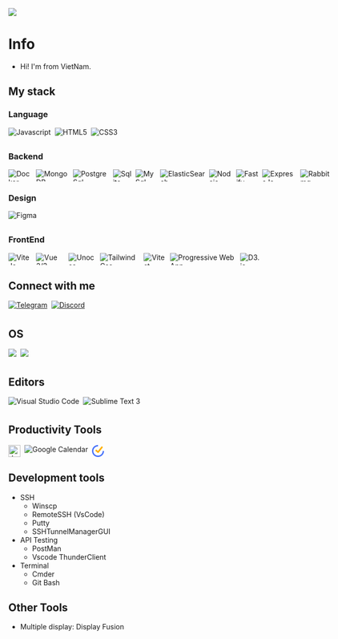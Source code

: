 ![](https://komarev.com/ghpvc/?username=VFlowX&color=red)
# Info
- Hi! I'm from VietNam.
## My stack

### Language
<div style="display: flex; gap: 0.5rem; height: 24px">
  <img src="https://api.iconify.design/logos:javascript.svg" title="Javascript">
  <img src="https://api.iconify.design/logos:html-5.svg" title="HTML5">
  <img src="https://api.iconify.design/logos:css-3.svg" title="CSS3">
  
</div>

### Backend
<div style="display: flex; gap: 0.5rem; height: 24px">
  <img src="https://api.iconify.design/logos:docker-icon.svg" title="Docker">
  <img src="https://api.iconify.design/logos:mongodb.svg" title="MongoDB">
  <img src="https://api.iconify.design/logos:postgresql.svg" title="PostgreSql">
  <img src="https://api.iconify.design/logos:sqlite.svg" title="Sqlite">
  <img src="https://api.iconify.design/logos:mysql.svg" title="MySql">
  <img src="https://api.iconify.design/logos:elasticsearch.svg" title="ElasticSearch">
  <img src="https://api.iconify.design/logos:nodejs.svg" title="Nodejs">
  <img src="https://api.iconify.design/logos:fastify-icon.svg" title="Fastify">
  <img src="https://api.iconify.design/logos:express.svg" title="ExpressJs">
  <img src="https://api.iconify.design/logos:rabbitmq-icon.svg" title="Rabbitmq">
</div>

### Design
<div style="display: flex; gap: 0.5rem; height: 24px">
  <img src="https://api.iconify.design/logos:figma.svg" title="Figma">
</div>

### FrontEnd
<div style="display: flex; gap: 0.5rem; height: 24px">
  <img src="https://api.iconify.design/logos:vitejs.svg" title="ViteJs">
  <img src="https://api.iconify.design/logos:vue.svg" title="Vue 2/3">
  <img src="https://api.iconify.design/logos:unocss.svg" title="Unocss">
  <img src="https://api.iconify.design/logos:tailwindcss-icon.svg" title="TailwindCss">
  <img src="https://api.iconify.design/logos:vitest.svg" title="Vitest">
  <img src="https://api.iconify.design/logos:pwa.svg" title="Progressive Web App">
  <img src="https://api.iconify.design/logos:d3.svg" title="D3.js">
</div>

## Connect with me
<div style="display: flex; gap: 0.5rem;">
  <a target="" style="display: flex; height: 24px" href="https://t.me/HieuNT_vflowx" >
    <img src="https://api.iconify.design/logos:telegram.svg" title="Telegram">
  </a>
  <a target="" style="display: flex; height: 24px" href="discordapp.com/users/541116729011470358">
    <img src="https://api.iconify.design/logos:discord-icon.svg" title="Discord">
  </a>
</div>

## OS
<div style="display: flex; gap: 0.5rem; height: 24px">
  <img src="https://api.iconify.design/logos:microsoft-windows.svg">
  <img src="https://api.iconify.design/logos:centos.svg">
</div>

## Editors
<div style="display: flex; gap: 0.5rem; height: 24px">
  <img src="https://api.iconify.design/logos:visual-studio-code.svg" title="Visual Studio Code">
  <img src="https://api.iconify.design/logos:sublimetext-icon.svg" title="Sublime Text 3">
</div>

## Productivity Tools
<div style="display: flex; gap: 0.5rem; height: 24px">
  <img src="https://upload.wikimedia.org/wikipedia/en/0/08/Joplin-icon.svg" title="Joplin" height="24">
  <img src="https://api.iconify.design/logos:google-calendar.svg" title="Google Calendar">
  <svg height="24" viewBox="0 0 88 88" xmlns="http://www.w3.org/2000/svg" class="logo_1OKcB"><g fill="none" fill-rule="evenodd"><rect></rect><path d="M30.755 33.292l-7.34 8.935L40.798 56.48a5.782 5.782 0 008.182-.854l31.179-38.93-9.026-7.228L43.614 43.83l-12.86-10.538z" fill="#FFB000"></path><path d="M44 78.1C25.197 78.1 9.9 62.803 9.9 44S25.197 9.9 44 9.9V0C19.738 0 0 19.738 0 44s19.738 44 44 44 44-19.738 44-44h-9.9c0 18.803-15.297 34.1-34.1 34.1" fill="#4772FA"></path></g></svg>
</div>

## Development tools
- SSH
  - Winscp
  - RemoteSSH (VsCode)
  - Putty
  - SSHTunnelManagerGUI
- API Testing
  - PostMan
  - Vscode ThunderClient
- Terminal
  - Cmder
  - Git Bash

## Other Tools
- Multiple display: Display Fusion
